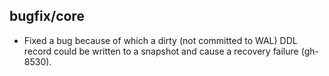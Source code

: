 ## bugfix/core

* Fixed a bug because of which a dirty (not committed to WAL) DDL record could
  be written to a snapshot and cause a recovery failure (gh-8530).
